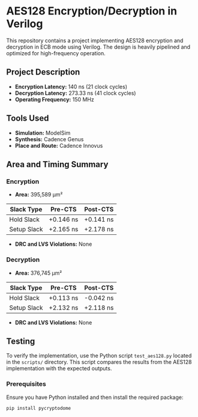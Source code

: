 # AES128 Encryption/Decryption in Verilog

This repository contains a project implementing AES128 encryption and decryption in ECB mode using Verilog. The design is heavily pipelined and optimized for high-frequency operation.

## Project Description

- **Encryption Latency:** 140 ns (21 clock cycles)
- **Decryption Latency:** 273.33 ns (41 clock cycles)
- **Operating Frequency:** 150 MHz

## Tools Used

- **Simulation:** ModelSim
- **Synthesis:** Cadence Genus
- **Place and Route:** Cadence Innovus

## Area and Timing Summary

### Encryption

- **Area:** 395,589 µm²

| Slack Type       | Pre-CTS  | Post-CTS |
|------------------|----------|----------|
| Hold Slack       | +0.146 ns| +0.141 ns|
| Setup Slack      | +2.165 ns| +2.178 ns|

- **DRC and LVS Violations:** None

### Decryption

- **Area:** 376,745 µm²

| Slack Type       | Pre-CTS  | Post-CTS |
|------------------|----------|----------|
| Hold Slack       | +0.113 ns| -0.042 ns|
| Setup Slack      | +2.132 ns| +2.118 ns|

- **DRC and LVS Violations:** None

## Testing

To verify the implementation, use the Python script `test_aes128.py` located in the `scripts/` directory. This script compares the results from the AES128 implementation with the expected outputs.

### Prerequisites

Ensure you have Python installed and then install the required package:

```bash
pip install pycryptodome
